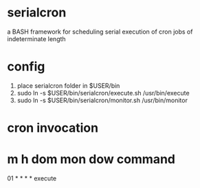 # serialcron
a BASH framework for scheduling serial execution of cron jobs of indeterminate length

# config

1. place serialcron folder in $USER/bin
2. sudo ln -s $USER/bin/serialcron/execute.sh /usr/bin/execute
3. sudo ln -s $USER/bin/serialcron/monitor.sh /usr/bin/monitor

# cron invocation
# m h  dom mon dow   command
01 * * * * execute <script> <location> true  # queue script if a script is running
05 * * * * execute <script> <location> false # cancel request if a script is running
